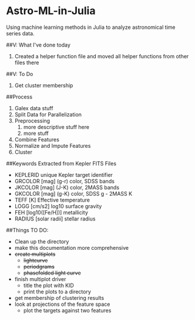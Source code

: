 Astro-ML-in-Julia
=================

Using machine learning methods in Julia to analyze astronomical time series data.

##V: What I've done today
1. Created a helper function file and moved all helper functions from other files there

##V: To Do
1. Get cluster membership

##Process
1. Galex data stuff
1. Split Data for Parallelization
1. Preprocessing
    1. more descriptive stuff here
    1. more stuff
1. Combine Features
1. Normalize and Impute Features
1. Cluster

##Keywords Extracted from Kepler FITS Files

- KEPLERID unique Kepler target identifier
- GRCOLOR [mag] \(g-r) color, SDSS bands
- JKCOLOR [mag] \(J-K) color, 2MASS bands
- GKCOLOR [mag] \(g-K) color, SDSS g - 2MASS K
- TEFF [K] Effective temperature
- LOGG [cm/s2] log10 surface gravity
- FEH [log10([Fe/H])] metallicity
- RADIUS [solar radii] stellar radius

##Things TO DO:
- Clean up the directory
- make this documentation more comprehensive
- ~~create multiplots~~
    - ~~lightcurve~~
    - ~~periodgrams~~
    - ~~phasefolded light curve~~
- finish multiplot driver
    - title the plot with KID
    - print the plots to a directory
- get membership of clustering results
- look at projections of the feature space
    - plot the targets against two features
